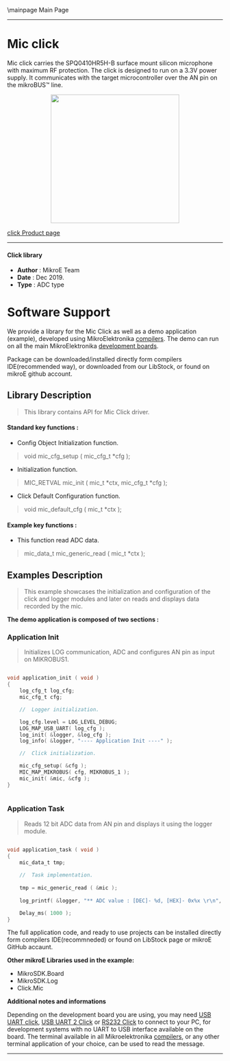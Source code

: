 \mainpage Main Page
 
---
# Mic click

Mic click carries the SPQ0410HR5H-B surface mount silicon microphone with maximum RF protection. The click is designed to run on a 3.3V power supply. It communicates with the target microcontroller over the AN pin on the mikroBUS™ line.

<p align="center">
  <img src="https://download.mikroe.com/images/click_for_ide/mic_click.png" height=300px>
</p>


[click Product page](https://www.mikroe.com/mic-click)

---


#### Click library 

- **Author**        : MikroE Team
- **Date**          : Dec 2019.
- **Type**          : ADC type


# Software Support

We provide a library for the Mic Click 
as well as a demo application (example), developed using MikroElektronika 
[compilers](https://shop.mikroe.com/compilers). 
The demo can run on all the main MikroElektronika [development boards](https://shop.mikroe.com/development-boards).

Package can be downloaded/installed directly form compilers IDE(recommended way), or downloaded from our LibStock, or found on mikroE github account. 

## Library Description

> This library contains API for Mic Click driver.

#### Standard key functions :

- Config Object Initialization function.
> void mic_cfg_setup ( mic_cfg_t *cfg ); 
 
- Initialization function.
> MIC_RETVAL mic_init ( mic_t *ctx, mic_cfg_t *cfg );

- Click Default Configuration function.
> void mic_default_cfg ( mic_t *ctx );


#### Example key functions :

- This function read ADC data.
> mic_data_t mic_generic_read ( mic_t *ctx );

## Examples Description

> This example showcases the initialization and configuration of the click and logger modules and later on reads and displays data recorded by the mic.

**The demo application is composed of two sections :**

### Application Init 

> Initializes LOG communication, ADC and configures AN pin as input on MIKROBUS1.

```c

void application_init ( void )
{
    log_cfg_t log_cfg;
    mic_cfg_t cfg;

    //  Logger initialization.

    log_cfg.level = LOG_LEVEL_DEBUG;
    LOG_MAP_USB_UART( log_cfg );
    log_init( &logger, &log_cfg );
    log_info( &logger, "---- Application Init ----" );

    //  Click initialization.

    mic_cfg_setup( &cfg );
    MIC_MAP_MIKROBUS( cfg, MIKROBUS_1 );
    mic_init( &mic, &cfg );
}
  
```

### Application Task

> Reads 12 bit ADC data from AN pin and displays it using the logger module. 

```c

void application_task ( void )
{
    mic_data_t tmp;
    
    //  Task implementation.
    
    tmp = mic_generic_read ( &mic );
    
    log_printf( &logger, "** ADC value : [DEC]- %d, [HEX]- 0x%x \r\n", tmp, tmp );

    Delay_ms( 1000 );
}  

```

The full application code, and ready to use projects can be  installed directly form compilers IDE(recommneded) or found on LibStock page or mikroE GitHub accaunt.

**Other mikroE Libraries used in the example:** 

- MikroSDK.Board
- MikroSDK.Log
- Click.Mic

**Additional notes and informations**

Depending on the development board you are using, you may need 
[USB UART click](https://shop.mikroe.com/usb-uart-click), 
[USB UART 2 Click](https://shop.mikroe.com/usb-uart-2-click) or 
[RS232 Click](https://shop.mikroe.com/rs232-click) to connect to your PC, for 
development systems with no UART to USB interface available on the board. The 
terminal available in all Mikroelektronika 
[compilers](https://shop.mikroe.com/compilers), or any other terminal application 
of your choice, can be used to read the message.



---
